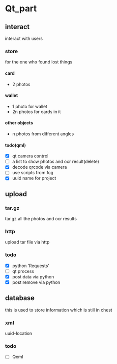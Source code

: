 # Qt_part
## interact
interact with users
### store
for the one who found lost things
#### card
* 2 photos
#### wallet
* 1 photo for wallet
* 2n photos for cards in it
#### other objects
* n photos from different angles
#### todo(qml)
- [x] qt camera control
- [ ] a list to show photos and ocr result(delete)
- [x] decode qrcode via camera
- [ ] use scripts from fcg
- [x] uuid name for project
## upload
### tar.gz
tar.gz all the photos and ocr results
### http
upload tar file via http
### todo
- [x] python 'Requests'
- [ ] qt process
- [x] post data via python
- [x] post remove via python
## database
this is used to store information which is still in chest
### xml
uuid-location
### todo
- [ ] Qxml
